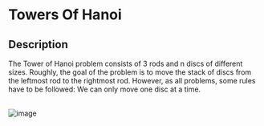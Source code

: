 # Towers Of Hanoi

## Description
The Tower of Hanoi problem consists of 3 rods and n discs of different sizes. Roughly, the goal of the problem is to move the stack of discs from the leftmost rod to the rightmost rod. However, as all problems, some rules have to be followed: We can only move one disc at a time.<br><br>


![image](https://github.com/user-attachments/assets/0428372e-9d4a-471e-a35a-c0bb00cba8ab)
